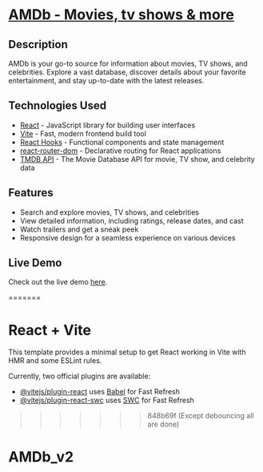 # [AMDb - Movies, tv shows & more](https://shimmering-croissant-f16dfa.netlify.app)


## Description

AMDb is your go-to source for information about movies, TV shows, and celebrities. Explore a vast database, discover details about your favorite entertainment, and stay up-to-date with the latest releases.

## Technologies Used

- [React](https://reactjs.org/) - JavaScript library for building user interfaces
- [Vite](https://vitejs.dev/) - Fast, modern frontend build tool
- [React Hooks](https://reactjs.org/docs/hooks-intro.html) - Functional components and state management
- [react-router-dom](https://reactrouter.com/web/guides/quick-start) - Declarative routing for React applications
- [TMDB API](https://www.themoviedb.org/documentation/api) - The Movie Database API for movie, TV show, and celebrity data


## Features

- Search and explore movies, TV shows, and celebrities
- View detailed information, including ratings, release dates, and cast
- Watch trailers and get a sneak peek
- Responsive design for a seamless experience on various devices

## Live Demo

Check out the live demo [here](https://shimmering-croissant-f16dfa.netlify.app).

=======
# React + Vite

This template provides a minimal setup to get React working in Vite with HMR and some ESLint rules.

Currently, two official plugins are available:

- [@vitejs/plugin-react](https://github.com/vitejs/vite-plugin-react/blob/main/packages/plugin-react/README.md) uses [Babel](https://babeljs.io/) for Fast Refresh
- [@vitejs/plugin-react-swc](https://github.com/vitejs/vite-plugin-react-swc) uses [SWC](https://swc.rs/) for Fast Refresh
>>>>>>> 848b69f (Except debouncing all are done)
# AMDb_v2
